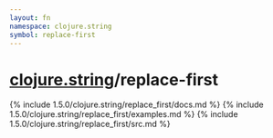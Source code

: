 ```yaml
---
layout: fn
namespace: clojure.string
symbol: replace-first
---
```


# [clojure.string](../)/replace-first

{% include 1.5.0/clojure.string/replace_first/docs.md %}
{% include 1.5.0/clojure.string/replace_first/examples.md %}
{% include 1.5.0/clojure.string/replace_first/src.md %}

